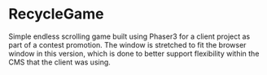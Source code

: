 # RecycleGame

Simple endless scrolling game built using Phaser3 for a client project as part of a contest promotion.  The window is stretched to fit the browser window
in this version, which is done to better support flexibility within the CMS that the client was using.
